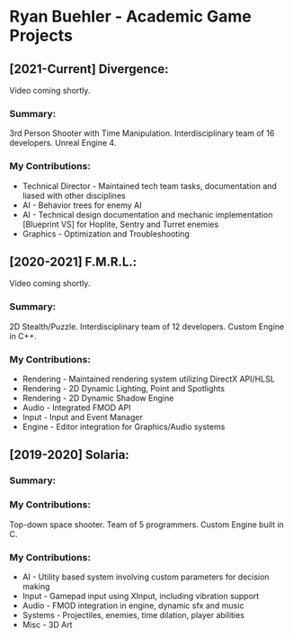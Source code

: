 # Ryan Buehler - Academic Game Projects
## [2021-Current] Divergence:
Video coming shortly.

### Summary: 
3rd Person Shooter with Time Manipulation. Interdisciplinary team of 16 developers. Unreal Engine 4.

### My Contributions:
* Technical Director - Maintained tech team tasks, documentation and liased with other disciplines
* AI - Behavior trees for enemy AI
* AI - Technical design documentation and mechanic implementation [Blueprint VS] for Hoplite, Sentry and Turret enemies
* Graphics - Optimization and Troubleshooting

## [2020-2021] F.M.R.L.:
Video coming shortly.
### Summary:
2D Stealth/Puzzle. Interdisciplinary team of 12 developers. Custom Engine in C++.

### My Contributions:
* Rendering - Maintained rendering system utilizing DirectX API/HLSL
* Rendering - 2D Dynamic Lighting, Point and Spotlights
* Rendering - 2D Dynamic Shadow Engine
* Audio - Integrated FMOD API
* Input - Input and Event Manager
* Engine - Editor integration for Graphics/Audio systems

## [2019-2020] Solaria:
### Summary:
### My Contributions:
Top-down space shooter. Team of 5 programmers. Custom Engine built in C.

### My Contributions:
* AI - Utility based system involving custom parameters for decision making
* Input - Gamepad input using XInput, including vibration support
* Audio - FMOD integration in engine, dynamic sfx and music
* Systems - Projectiles, enemies, time dilation, player abilities
* Misc - 3D Art
